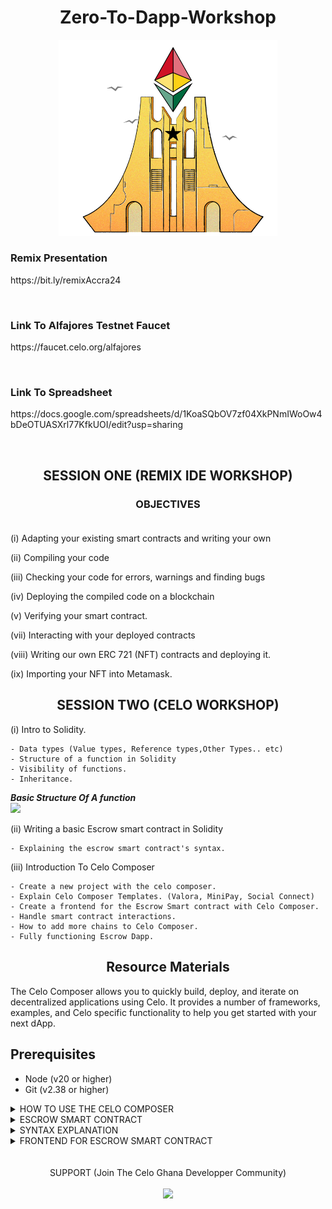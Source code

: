 # <div align="center">Zero-To-Dapp-Workshop</div>
<div align="center" ><img width="350px" src="https://github.com/eben619/Zero-To-Dapp-Workshop/blob/main/ethAccraHero.png"></div>


### <div>Remix Presentation</div>

<p>https://bit.ly/remixAccra24<p/><br>


### <div>Link To Alfajores Testnet Faucet<div/>
<p>https://faucet.celo.org/alfajores</p><br>


### <div>Link To Spreadsheet</div>

<p>https://docs.google.com/spreadsheets/d/1KoaSQbOV7zf04XkPNmIWoOw4bDeOTUASXrl77KfkUOI/edit?usp=sharing<p/><br>

## <div align="center">SESSION ONE (REMIX IDE WORKSHOP)</div>

### <div align="center">OBJECTIVES</div><br>

(i) Adapting your existing smart contracts and writing your own<br>

(ii) Compiling your code<br>

(iii) Checking your code for errors, warnings and finding bugs<br>

(iv) Deploying the compiled code on a blockchain<br>

(v) Verifying your smart contract. <br>

(vii) Interacting with your deployed contracts<br>

(viii) Writing our own ERC 721 (NFT) contracts and deploying it.<br>

(ix) Importing your NFT into Metamask.

## <div align="center">SESSION TWO (CELO WORKSHOP)</div>

(i) Intro to Solidity.<br>

    - Data types (Value types, Reference types,Other Types.. etc)
    - Structure of a function in Solidity
    - Visibility of functions.
    - Inheritance.
    
***Basic Structure Of A function***<br>
<img src="https://github.com/eben619/Celo_Africa_Dao-Ghana_University_Tour/blob/main/function.avif" width="500px">
    
(ii) Writing a basic Escrow smart contract in Solidity<br>

    - Explaining the escrow smart contract's syntax.

(iii) Introduction To Celo Composer<br>

    - Create a new project with the celo composer. 
    - Explain Celo Composer Templates. (Valora, MiniPay, Social Connect)
    - Create a frontend for the Escrow Smart contract with Celo Composer.
    - Handle smart contract interactions.
    - How to add more chains to Celo Composer.
    - Fully functioning Escrow Dapp.

## <div align="center"> Resource Materials </div>

The Celo Composer allows you to quickly build, deploy, and iterate on decentralized applications using Celo. It provides a number of frameworks, examples, and Celo specific functionality to help you get started with your next dApp.

## Prerequisites

- Node (v20 or higher)
- Git (v2.38 or higher)

<details>
  <summary>HOW TO USE THE CELO COMPOSER</summary><br>

  The easiest way to start with Celo Composer is by using `@celo/celo-composer`. This CLI tool lets you quickly start building dApps on Celo for multiple frameworks, including React (with either react-celo or rainbowkit-celo), React Native (w/o Expo), Flutter, and Angular. To get started, just run the following command, and follow the steps:

- Step 1

```bash
npx @celo/celo-composer@latest create
```

- Step 2: Provide the Project Name: You will be prompted to enter the name of your project.

```text
What is your project name: 
```

- Step 3: Choose to Use Hardhat: You will be asked if you want to use Hardhat. Select Yes or No.

```text
Do you want to use Hardhat? (Y/n)
```

- Step 4: Choose to Use a Template: You will be asked if you want to use a template. Select `Yes` or `No`.

```text
Do you want to use a template?
```

- Step 5: Select a Template: If you chose to use a template, you will be prompted to select a template from the list provided.

```text
- Minipay
- Valora
- Social Connect
```

- Step 6: Provide the Project Owner's Name: You will be asked to enter the project owner's name.

```text
Project Owner name:
```

- Step 7: Wait for Project Creation: The CLI will now create the project based on your inputs. This may take a few minutes.

- Step 8: Follow the instructions to start the project. The same will be displayed on the console after the project is created.

```text
🚀 Your starter project has been successfully created!

Before you start the project, please follow these steps:

1. Rename the file:
   packages/react-app/.env.template
   to
   packages/react-app/.env

2. Open the newly renamed .env file and add all the required environment variables.

Once you've done that, you're all set to start your project!

Run the following commands from the packages/react-app folder to start the project:

   yarn install
   yarn react-app:dev
```
</details>

<details>
  <summary>ESCROW SMART CONTRACT</summary><br>

  ```
// SPDX-License-Identifier: MIT
pragma solidity ^0.8.0;

// Define the smart contract
contract Escrow {

    // Enum to represent the different states of the escrow process
    enum State { AWAITING_PAYMENT, AWAITING_DELIVERY, COMPLETE, REFUNDED }

    // Public state variable to store the address of the buyer
    address public buyer;

    // Public state variable to store the payable address of the seller
    address payable public seller;
    
    // Public state variable to store the address of the escrow agent (trusted third party)
    address public escrowAgent;

    // Public state variable to track the current state of the escrow
    State public currentState;

    // Constructor function to initialize the contract with the buyer, seller, and escrow agent
    constructor(address _buyer, address payable _seller) {
        buyer = _buyer; // Set the buyer's address
        seller = _seller; // Set the seller's payable address
        escrowAgent = msg.sender; // The deployer of the contract becomes the escrow agent
        currentState = State.AWAITING_PAYMENT; // Initialize the escrow state to 'AWAITING_PAYMENT'
    }

    // Modifier to restrict access to functions only to the buyer
    modifier onlyBuyer() {
        require(msg.sender == buyer, "Only the buyer can call this function.");
        _;
    }

    // Modifier to restrict access to functions only to the escrow agent
    modifier onlyEscrowAgent() {
        require(msg.sender == escrowAgent, "Only the escrow agent can call this function.");
        _;
    }

    // Modifier to ensure that the function is called only when the contract is in the expected state
    modifier inState(State expectedState) {
        require(currentState == expectedState, "Invalid state.");
        _;
    }

    // Function for the buyer to deposit funds into the escrow
    function deposit() external payable onlyBuyer inState(State.AWAITING_PAYMENT) {
        require(msg.value > 0, "Deposit must be greater than 0."); // Ensure the deposit amount is greater than 0
        currentState = State.AWAITING_DELIVERY; // Update the state to 'AWAITING_DELIVERY'
    }

    // Function for the buyer to confirm delivery and release funds to the seller
    function confirmDelivery() external onlyBuyer inState(State.AWAITING_DELIVERY) {
        currentState = State.COMPLETE; // Update the state to 'COMPLETE'
        seller.transfer(address(this).balance); // Transfer the escrowed funds to the seller
    }

    // Function for the escrow agent to refund the buyer if conditions are not met
    function refund() external onlyEscrowAgent inState(State.AWAITING_DELIVERY) {
        currentState = State.REFUNDED; // Update the state to 'REFUNDED'
        payable(buyer).transfer(address(this).balance); // Refund the escrowed funds to the buyer
    }
}


```

</details>

<details>
  <summary>
SYNTAX EXPLANATION
  </summary><br>

  ***SUMMARY***

  This contract effectively implements a basic escrow mechanism with three main participants; the buyer, the seller, and the escrow agent. It uses the State enum to track the progress of the transaction and various modifiers to enforce rules about who can call certain functions and when. The contract ensures that funds are securely held and only released based on specific actions by the buyer or the escrow agent, thereby providing a secure method for handling transactions that require an escrow.<br>


  ***License Identifier:***  The line // SPDX-License-Identifier: MIT specifies that this contract is licensed under the MIT license, which is a permissive free software license.


***Pragma Directive:*** pragma solidity ^0.8.0; declares that the contract is written for Solidity version 0.8.0 or higher, but not including version 0.9.0.


***Contract Declaration:***
    contract Escrow defines a new smart contract named Escrow.
    

***Enum State***

    `enum State { AWAITING_PAYMENT, AWAITING_DELIVERY, COMPLETE, REFUNDED } defines a custom type with four possible values: AWAITING_PAYMENT,           AWAITING_DELIVERY, COMPLETE, and REFUNDED. This enum helps manage the different stages of the escrow process.`
    

***State Variables***

        address public buyer;: This is a public state variable that holds the Ethereum address of the buyer.

        address payable public seller;: This is a public state variable that holds the Ethereum address of the seller, marked as payable because it will receive Ether.

        address public escrowAgent;: This is a public state variable that holds the Ethereum address of the escrow agent, who acts as a trusted third party.

        State public currentState;: This is a public state variable of type State that holds the current state of the escrow transaction.
        


***Constructor:*** The constructor is a special function that is executed only once when the contract is deployed. It initializes the contract with specific values:

        buyer = _buyer;: Sets the buyer's address to the value provided in _buyer parameter.

        seller = _seller;: Sets the seller's payable address to the value provided in _seller parameter.

        escrowAgent = msg.sender;: Assigns the deployer of the contract as the escrow agent.

        currentState = State.AWAITING_PAYMENT;  Sets the initial state of the escrow to AWAITING_PAYMENT, indicating that the contract is waiting for the buyer to deposit funds.
        

***Modifiers***

    onlyBuyer: This modifier restricts access to a function, ensuring that only the buyer can call it. It checks if msg.sender (the address that called the function) is equal to the buyer's address.

    onlyEscrowAgent: This modifier restricts access to a function, ensuring that only the escrow agent can call it. It checks if msg.sender is equal to the escrow agent's address.

    inState: This modifier restricts function execution based on the current state of the contract. It ensures that the contract is in the specified expectedState before allowing the function to run.
    
        
***Deposit Function:***  This function allows the buyer to deposit Ether into the escrow contract.

    external: Specifies that this function can be called from outside the contract.

    payable: Indicates that the function can receive Ether.

    onlyBuyer: Ensures that only the buyer can call this function.

    inState(State.AWAITING_PAYMENT): Ensures that the contract is currently in the AWAITING_PAYMENT state.

    require(msg.value > 0, "Deposit must be greater than 0.");: This check ensures that the deposited amount is greater than zero.

    currentState = State.AWAITING_DELIVERY;: After a successful deposit, the contract state is updated to AWAITING_DELIVERY.

***confirmDelivery Function:***  This function allows the buyer to confirm the delivery of goods or services, which releases the escrowed funds to the seller.

    external: Specifies that this function can be called from outside the contract.

    onlyBuyer: Ensures that only the buyer can call this function.

    inState(State.AWAITING_DELIVERY): Ensures that the contract is currently in the AWAITING_DELIVERY state.

    currentState = State.COMPLETE;: Updates the contract state to COMPLETE.

    seller.transfer(address(this).balance);: Transfers all Ether held in the contract to the seller.


***refund Function:***  This function allows the escrow agent to refund the buyer if the delivery conditions are not met.

    external: Specifies that this function can be called from outside the contract.

    onlyEscrowAgent: Ensures that only the escrow agent can call this function.

    inState(State.AWAITING_DELIVERY): Ensures that the contract is currently in the AWAITING_DELIVERY state.

    currentState = State.REFUNDED;: Updates the contract state to REFUNDED.

    payable(buyer).transfer(address(this).balance);: Transfers all Ether held in the contract back to the buyer.

</details>


<details>
  <summary>
FRONTEND FOR ESCROW SMART CONTRACT
  </summary><br>
    
 ***Install web3.js***
```
yarn add web3

```
1)***Deploy your smart contract and copy the contract ABI*** <br>

2)***Copy your smart contract address*** <br>

3)***Create an EscrowComponent.tsx file under the component folder***

4)***Import the EscrowComponent.tsx component into the index.tsx file under the pages folder***

```
    import EscrowComponent from '@/components/EscrowComponent';
```

```
import React, { useState, useEffect } from 'react';
import Web3 from 'web3';

// Replace with your deployed contract's ABI and address
const escrowContractABI = [/* ABI Array Here */]; // The ABI (Application Binary Interface) is required to interact with the smart contract
const escrowContractAddress = '0xYourContractAddressHere'; // The deployed contract's address on the blockchain

const EscrowComponent: React.FC = () => {
  // State hooks to manage web3 instance, user account, contract instance, and transaction status
  const [web3, setWeb3] = useState<Web3 | null>(null);
  const [account, setAccount] = useState<string | null>(null);
  const [contract, setContract] = useState<any>(null);
  const [status, setStatus] = useState<string>('');

  // useEffect hook to initialize web3 and set up the contract instance when the component mounts
  useEffect(() => {
    const initWeb3 = async () => {
      if ((window as any).ethereum) { // Check if MetaMask or another web3 provider is installed
        try {
          const web3Instance = new Web3((window as any).ethereum); // Create a new instance of web3 with the provider
          setWeb3(web3Instance); // Save the web3 instance in state
          
          const accounts = await web3Instance.eth.requestAccounts(); // Request accounts from MetaMask
          setAccount(accounts[0]); // Set the first account as the current user account

          const escrowInstance = new web3Instance.eth.Contract(
            escrowContractABI, // The ABI of the contract
            escrowContractAddress // The address where the contract is deployed
          );
          setContract(escrowInstance); // Save the contract instance in state
        } catch (error) {
          console.error('Error initializing web3:', error); // Log any errors that occur during web3 initialization
        }
      } else {
        alert('Please install MetaMask!'); // Alert the user if MetaMask is not installed
      }
    };

    initWeb3(); // Call the function to initialize web3
  }, []); // Empty dependency array means this useEffect runs only once when the component mounts

  // Function to deposit funds into the escrow contract
  const depositFunds = async () => {
    if (web3 && contract && account) { // Ensure web3, contract, and account are available
      try {
        await contract.methods.deposit().send({
          from: account, // The transaction is sent from the user's account
          value: web3.utils.toWei('1', 'ether'), // The amount of Ether to deposit, converted to Wei
        });
        setStatus('Funds deposited successfully.'); // Update the status message on successful deposit
      } catch (error) {
        console.error('Deposit failed:', error); // Log any errors that occur during deposit
        setStatus('Deposit failed.'); // Update the status message on deposit failure
      }
    }
  };

  // Function to confirm delivery of goods/services in the escrow contract
  const confirmDelivery = async () => {
    if (web3 && contract && account) { // Ensure web3, contract, and account are available
      try {
        await contract.methods.confirmDelivery().send({ from: account }); // Call the confirmDelivery method on the contract
        setStatus('Delivery confirmed successfully.'); // Update the status message on successful confirmation
      } catch (error) {
        console.error('Confirmation failed:', error); // Log any errors that occur during confirmation
        setStatus('Confirmation failed.'); // Update the status message on confirmation failure
      }
    }
  };

  // Function to request a refund from the escrow contract
  const requestRefund = async () => {
    if (web3 && contract && account) { // Ensure web3, contract, and account are available
      try {
        await contract.methods.refund().send({ from: account }); // Call the refund method on the contract
        setStatus('Refund requested successfully.'); // Update the status message on successful refund request
      } catch (error) {
        console.error('Refund failed:', error); // Log any errors that occur during refund request
        setStatus('Refund failed.'); // Update the status message on refund failure
      }
    }
  };

  // JSX for the component's UI
  return (
    <div className="p-4">
      <h2 className="text-xl mb-4">Escrow Contract Interaction</h2>
      <p>Status: {status}</p> {/* Display the current status message */}
      {account ? ( // Check if the user's account is connected
        <div>
          <button
            onClick={depositFunds} // Attach the depositFunds function to the button's onClick event
            className="bg-blue-500 text-white p-2 m-2 rounded"
          >
            Deposit Funds
          </button>
          <button
            onClick={confirmDelivery} // Attach the confirmDelivery function to the button's onClick event
            className="bg-green-500 text-white p-2 m-2 rounded"
          >
            Confirm Delivery
          </button>
          <button
            onClick={requestRefund} // Attach the requestRefund function to the button's onClick event
            className="bg-red-500 text-white p-2 m-2 rounded"
          >
            Request Refund
          </button>
        </div>
      ) : (
        <p>Please connect to MetaMask.</p> // Prompt the user to connect to MetaMask if not connected
      )}
    </div>
  );
};

export default EscrowComponent; // Export the component for use in other parts of the application

```
</details><br><br>

<div align="center" >SUPPORT (Join The Celo Ghana Developper Community)</div><br>

<div align="center" ><img width="350px" src="https://github.com/eben619/Ho_Code-Jams/blob/main/CeloGhanaCommunity.jpg"></div>


    







